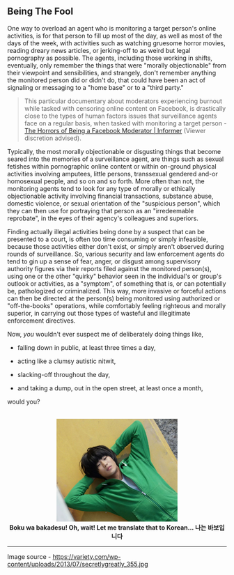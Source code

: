 ## Being The Fool

One way to overload an agent who is monitoring a target person's online activities, is for that person to fill up most of the day, as well as most of the days of the week, with activities such as watching gruesome horror movies, reading dreary news articles, or jerking-off to as weird but legal pornography as possible. The agents, including those working in shifts, eventually, only remember the things that were "morally objectionable" from their viewpoint and sensibilities, and strangely, don't remember anything the monitored person did or didn't do, that could have been an act of signaling or messaging to a "home base" or to a "third party."  

>This particular documentary about moderators experiencing burnout while tasked with censoring online content on Facebook, is drastically close to the types of human factors issues that surveillance agents face on a regular basis, when tasked with monitoring a target person - [The Horrors of Being a Facebook Moderator | Informer](https://www.youtube.com/watch?v=cHGbWn6iwHw) (Viewer discretion advised).  

Typically, the most morally objectionable or disgusting things that become seared into the memories of a surveillance agent, are things such as sexual fetishes within pornographic online content or within on-ground physical activities involving amputees, little persons, transsexual gendered and-or homosexual people, and so on and so forth. More often than not, the monitoring agents tend to look for any type of morally or ethically objectionable activity involving financial transactions, substance abuse, domestic violence, or sexual orientation of the "suspicious person", which they can then use for portraying that person as an "irredeemable reprobate", in the eyes of their agency's colleagues and superiors. 

Finding actually illegal activities being done by a suspect that can be presented to a court, is often too time consuming or simply infeasible, because those activities either don't exist, or simply aren't observed during rounds of surveillance. So, various security and law enforcement agents do tend to gin up a sense of fear, anger, or disgust among supervisory authority figures via their reports filed against the monitored person(s), using one or the other "quirky" behavior seen in the individual's or group's outlook or activities, as a "symptom", of something that is, or can potentially be, pathologized or criminalized. This way, more invasive or forceful actions can then be directed at the person(s) being monitored using authorized or "off-the-books" operations, while comfortably feeling righteous and morally superior, in carrying out those types of wasteful and illegitimate enforcement directives.   

Now, *you* wouldn't ever suspect me of deliberately doing things like, 

  - falling down in public, at least three times a day,

  - acting like a clumsy autistic nitwit,
  
  - slacking-off throughout the day,
  
  - and taking a dump, out in the open street, at least once a month, 
 
would you? 

<br>
<div align=center>
  <img src="./src/not-dirk_gently.jpg" width="55%"></img>
  <br>
  <b>Boku wa bakadesu! Oh, wait! Let me translate that to Korean... 나는 바보입니다</b> 
</div>

---
Image source - https://variety.com/wp-content/uploads/2013/07/secretlygreatly_355.jpg

